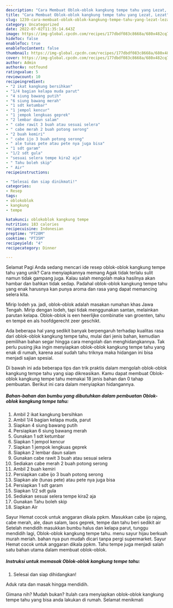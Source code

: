 ```yaml
---
description: "Cara Membuat Oblok-oblok kangkung tempe tahu yang Lezat, Lezat"
title: "Cara Membuat Oblok-oblok kangkung tempe tahu yang Lezat, Lezat"
slug: 1239-cara-membuat-oblok-oblok-kangkung-tempe-tahu-yang-lezat-lezat
category: Uncategorized
date: 2022-07-02T11:35:14.643Z
image: https://img-global.cpcdn.com/recipes/177dbdf083c8668a/680x482cq70/oblok-oblok-kangkung-tempe-tahu-foto-resep-utama.jpg
hideToc: false
enableToc: true
enableTocContent: false
thumbnail: https://img-global.cpcdn.com/recipes/177dbdf083c8668a/680x482cq70/oblok-oblok-kangkung-tempe-tahu-foto-resep-utama.jpg
cover: https://img-global.cpcdn.com/recipes/177dbdf083c8668a/680x482cq70/oblok-oblok-kangkung-tempe-tahu-foto-resep-utama.jpg
author: Admin
authorAv: notfound
ratingvalue: 5
reviewcount: 10
recipeingredient:
- "2 ikat kangkung bersihkan"
- "1/4 bagian kelapa muda parut"
- "4 siung bawang putih"
- "6 siung bawang merah"
- "1 sdt ketumbar"
- "1 jempol kencur"
- "1 jempok lengkuas geprek"
- "2 lembar daun salam"
- " cabe rawit 3 buah atau sesuai selera"
- " cabe merah 2 buah potong serong"
- "2 buah kemiri"
- " cabe ijo 3 buah potong serong"
- " ale tunas pete atau pete nya juga bisa"
- "1 sdt garam"
- "1/2 sdt gula"
- "sesuai selera tempe kira2 aja"
- " Tahu boleh skip"
- " Air"
recipeinstructions:

- "Selesai dan siap dinikmati!"
categories:
- Resep
tags:
- oblokoblok
- kangkung
- tempe

katakunci: oblokoblok kangkung tempe 
nutrition: 183 calories
recipecuisine: Indonesian
preptime: "PT20M"
cooktime: "PT35M"
recipeyield: "4"
recipecategory: Dinner

---
```



Selamat Pagi Anda sedang mencari ide resep oblok-oblok kangkung tempe tahu yang unik? Cara menyiapkannya memang Agak tidak terlalu sulit namun tidak gampang juga. Kalau salah mengolah maka hasilnya akan hambar dan bahkan tidak sedap. Padahal oblok-oblok kangkung tempe tahu yang enak harusnya kan punya aroma dan rasa yang dapat memancing selera kita.


Mirip lodeh ya. jadi, oblok-oblok adalah masakan rumahan khas Jawa Tengah. Mirip dengan lodeh, tapi tidak menggunakan santan, melainkan parutan kelapa. Oblok-oblok is een heerlijke combinatie van groenten, tahu en tempé en als hoofdgerecht zeer geschikt.

Ada beberapa hal yang sedikit banyak berpengaruh terhadap kualitas rasa dari oblok-oblok kangkung tempe tahu, mulai dari jenis bahan, kemudian pemilihan bahan segar hingga cara mengolah dan menghidangkannya. Tak perlu pusing jika ingin menyiapkan oblok-oblok kangkung tempe tahu yang enak di rumah, karena asal sudah tahu triknya maka hidangan ini bisa menjadi sajian spesial.


Di bawah ini ada beberapa tips dan trik praktis dalam mengolah oblok-oblok kangkung tempe tahu yang siap dikreasikan. Kamu dapat membuat Oblok-oblok kangkung tempe tahu memakai 18 jenis bahan dan 0 tahap pembuatan. Berikut ini cara dalam menyiapkan hidangannya.

<!--inarticleads1-->

##### Bahan-bahan dan bumbu yang dibutuhkan dalam pembuatan Oblok-oblok kangkung tempe tahu:

1. Ambil 2 ikat kangkung bersihkan
1. Ambil 1/4 bagian kelapa muda, parut
1. Siapkan 4 siung bawang putih
1. Persiapkan 6 siung bawang merah
1. Gunakan 1 sdt ketumbar
1. Siapkan 1 jempol kencur
1. Siapkan 1 jempok lengkuas geprek
1. Siapkan 2 lembar daun salam
1. Gunakan  cabe rawit 3 buah atau sesuai selera
1. Sediakan  cabe merah 2 buah potong serong
1. Ambil 2 buah kemiri
1. Persiapkan  cabe ijo 3 buah potong serong
1. Siapkan  ale (tunas pete) atau pete nya juga bisa
1. Persiapkan 1 sdt garam
1. Siapkan 1/2 sdt gula
1. Sediakan sesuai selera tempe kira2 aja
1. Gunakan  Tahu boleh skip
1. Siapkan  Air


Sayur Hemat cocok untuk anggaran dikala ppkm. Masukkan cabe ijo rajang, cabe merah, ale, daun salam, laos geprek, tempe dan tahu beri sedikit air Setelah mendidih masukkan bumbu halus dan kelapa parut, tunggu mendidih lagi, Oblok-oblok kangkung tempe tahu. menu sayur hijau berkuah murah meriah. bahan nya pun mudah dicari tanpa pergi supermarket. Sayur Hemat cocok untuk anggaran dikala ppkm. Tahu tempe juga menjadi salah satu bahan utama dalam membuat oblok-oblok. 

<!--inarticleads2-->

##### Instruksi untuk memasak Oblok-oblok kangkung tempe tahu:


1. Selesai dan siap dihidangkan!

Aduk rata dan masak hingga mendidih. 

Gimana nih? Mudah bukan? Itulah cara menyiapkan oblok-oblok kangkung tempe tahu yang bisa anda lakukan di rumah. Selamat menikmati
